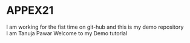 # APPEX21
I am working for the fist time on git-hub and this is my demo repository  
I am Tanuja Pawar 
Welcome to my Demo tutorial 
